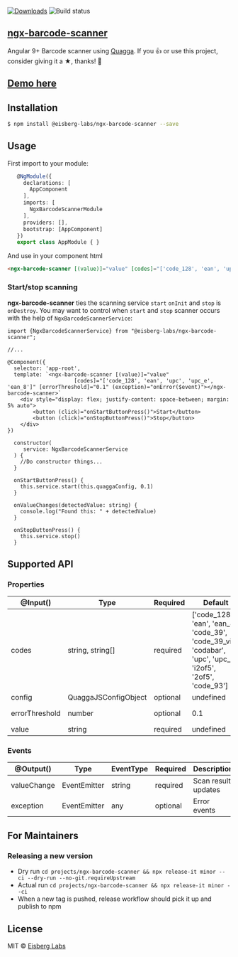 [![Downloads](http://img.shields.io/npm/dm/@eisberg-labs/ngx-barcode-scanner.svg)](https://npmjs.org/package/@eisberg-labs/ngx-barcode-scanner)
![Build status](https://github.com/eisberg-labs/ngx-barcode-scanner/actions/workflows/ci.yml/badge.svg)
## [ngx-barcode-scanner](https://github.com/eisberg-labs/ngx-barcode-scanner)

Angular 9+ Barcode scanner using [Quagga](https://github.com/ericblade/quagga2).
If you 👍 or use this project, consider giving it a ★, thanks! 🙌  
## [Demo here](https://eisberg-labs.github.io/ngx-barcode-scanner)

## Installation

```sh
$ npm install @eisberg-labs/ngx-barcode-scanner --save
```

## Usage
First import to your module:
```typescript
   @NgModule({
     declarations: [
       AppComponent
     ],
     imports: [
       NgxBarcodeScannerModule
     ],
     providers: [],
     bootstrap: [AppComponent]
   })
   export class AppModule { }

```
And use in your component html
```html
<ngx-barcode-scanner [(value)]="value" [codes]="['code_128', 'ean', 'upc', 'upc_e', 'ean_8']" [errorThreshold]="0.1" (exception)="onError($event)"></ngx-barcode-scanner>
```
### Start/stop scanning
**ngx-barcode-scanner** ties the scanning service `start` `onInit` and `stop` is `onDestroy`. You may want to control when `start` and `stop` scanner occurs with the help of `NgxBarcodeScannerService`:
```
import {NgxBarcodeScannerService} from "@eisberg-labs/ngx-barcode-scanner";

//...

@Component({
  selector: 'app-root',
  template: `<ngx-barcode-scanner [(value)]="value"
                     [codes]="['code_128', 'ean', 'upc', 'upc_e', 'ean_8']" [errorThreshold]="0.1" (exception)="onError($event)"></ngx-barcode-scanner>`
    <div style="display: flex; justify-content: space-between; margin: 5% auto">
        <button (click)="onStartButtonPress()">Start</button>
        <button (click)="onStopButtonPress()">Stop</button>
    </div>
})

  constructor(
     service: NgxBarcodeScannerService
  ) {
    //Do constructor things...
  }

  onStartButtonPress() {
    this.service.start(this.quaggaConfig, 0.1)
  }

  onValueChanges(detectedValue: string) {
    console.log("Found this: " + detectedValue)
  }
  
  onStopButtonPress() {
    this.service.stop()
  }
```


Supported API
---
### Properties

@Input() | Type | Required|Default|Description
---------|------|---------|-------|-------
codes | string, string[]| required | ['code_128', 'ean', 'ean_8', 'code_39', 'code_39_vin', 'codabar', 'upc', 'upc_e', 'i2of5', '2of5', 'code_93'] | Type of barcode algorithm to detect. Supported are *code_128*,*ean*,*ean_8*,*code_39*,*code_39_vin*,*codabar*,*upc*,*upc_e*,*i2of5*,*2of5*,*code_93*. Be aware that more codes you define, more possible false positives, and it might take longer to detect a barcode.
config | QuaggaJSConfigObject | optional | undefined | Optional [quagga](https://github.com/ericblade/quagga2/blob/253aa01999d0e4a912ca33b119c91fd15cd0294b/type-definitions/quagga.d.ts) config object (Define camera device id, media constraints ...).
errorThreshold | number | optional | 0.1 | Defines threshold of scan detect accuracy. Smaller the value, smaller chance of false positives.
value | string | required | undefined | Scan result outputs to value.

### Events

@Output() | Type | EventType | Required | Description
----------|------|-----------|----------|------------
valueChange | EventEmitter | string | required | Scan result updates
exception | EventEmitter | any | optional | Error events

## For Maintainers
### Releasing a new version 
- Dry run
```cd projects/ngx-barcode-scanner && npx release-it minor --ci --dry-run --no-git.requireUpstream```
- Actual run
```cd projects/ngx-barcode-scanner && npx release-it minor --ci```
- When a new tag is pushed, release workflow should pick it up and publish to npm

## License
MIT © [Eisberg Labs](http://www.eisberg-labs.com)

